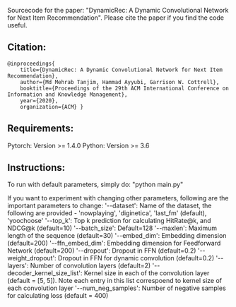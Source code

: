 Sourcecode for the paper: "DynamicRec: A Dynamic Convolutional Network for Next Item Recommendation". Please cite the paper if you find the code useful.

## Citation:
```
@inproceedings{
    title={DynamicRec: A Dynamic Convolutional Network for Next Item Recommendation},
    author={Md Mehrab Tanjim, Hammad Ayyubi, Garrison W. Cottrell}, 
    booktitle={Proceedings of the 29th ACM International Conference on Information and Knowledge Management}, 
    year={2020}, 
    organization={ACM} }
```

## Requirements:
Pytorch: Version >= 1.4.0
Python: Version >= 3.6

## Instructions: 

To run with default parameters, simply do: "python main.py"

If you want to experiment with changing other parameters, following are the important parameters to change:
'--dataset': Name of the dataset, the following are provided - 'nowplaying', 'diginetica', 'last_fm' (default), 'yoochoose'
'--top_k': Top k prediction for calculating HitRate@k, and NDCG@k (default=10)
'--batch_size': Default=128
'--maxlen': Maximum length of the sequence (default=30)
'--embed_dim': Embedding dimension (default=200)
'--ffn_embed_dim': Embedding dimension for Feedforward Network (default=200)
'--dropout': Dropout in FFN (default=0.2) 
'--weight_dropout': Dropout in FFN for dynamic convolution (default=0.2)
'--layers': Number of convolution layers (default=2) 
'--decoder_kernel_size_list': Kernel size in each of the convolution layer (default = [5, 5]). Note each entry in this list correspoend to kernel size of each convolution layer
'--num_neg_samples': Number of negative samples for calculating loss (default = 400)